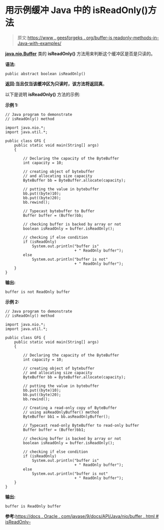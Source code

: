 # 用示例缓冲 Java 中的 isReadOnly()方法

> 原文:[https://www . geesforgeks . org/buffer-is readonly-methods-in-Java-with-examples/](https://www.geeksforgeeks.org/buffer-isreadonly-methods-in-java-with-examples/)

**[java.nio.Buffer](https://www.geeksforgeeks.org/tag/java-bytebuffer/)** 类的 **isReadOnly()** 方法用来判断这个缓冲区是否是只读的。

**语法:**

```
public abstract boolean isReadOnly()
```

**返回:**当且仅当该缓冲区为只读时，该方法将返回**真**。

以下是说明 **isReadOnly()** 方法的示例:

**示例 1:**

```
// Java program to demonstrate
// isReadOnly() method

import java.nio.*;
import java.util.*;

public class GFG {
    public static void main(String[] args)
    {

        // Declaring the capacity of the ByteBuffer
        int capacity = 10;

        // creating object of bytebuffer
        // and allocating size capacity
        ByteBuffer bb = ByteBuffer.allocate(capacity);

        // putting the value in bytebuffer
        bb.put((byte)10);
        bb.put((byte)20);
        bb.rewind();

        // Typecast bytebuffer to Buffer
        Buffer buffer = (Buffer)bb;

        // checking buffer is backed by array or not
        boolean isReadOnly = buffer.isReadOnly();

        // checking if else condition
        if (isReadOnly)
            System.out.println("buffer is"
                               + " ReadOnly buffer");
        else
            System.out.println("buffer is not"
                               + " ReadOnly buffer");
    }
}
```

**输出:**

```
buffer is not ReadOnly buffer

```

**示例 2:**

```
// Java program to demonstrate
// isReadOnly() method

import java.nio.*;
import java.util.*;

public class GFG {
    public static void main(String[] args)
    {

        // Declaring the capacity of the ByteBuffer
        int capacity = 10;

        // creating object of bytebuffer
        // and allocating size capacity
        ByteBuffer bb = ByteBuffer.allocate(capacity);

        // putting the value in bytebuffer
        bb.put((byte)10);
        bb.put((byte)20);
        bb.rewind();

        // Creating a read-only copy of ByteBuffer
        // using asReadOnlyBuffer() method
        ByteBuffer bb1 = bb.asReadOnlyBuffer();

        // Typecast read-only ByteBuffer to read-only buffer
        Buffer buffer = (Buffer)bb1;

        // checking buffer is backed by array or not
        boolean isReadOnly = buffer.isReadOnly();

        // checking if else condition
        if (isReadOnly)
            System.out.println("buffer is"
                               + " ReadOnly buffer");
        else
            System.out.println("buffer is not"
                               + " ReadOnly buffer");
    }
}
```

**输出:**

```
buffer is ReadOnly buffer

```

**参考:**[https://docs . Oracle . com/javase/9/docs/API/Java/nio/buffer . html # isReadOnly–](https://docs.oracle.com/javase/9/docs/api/java/nio/Buffer.html#isReadOnly--)